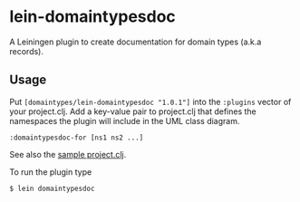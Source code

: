 lein-domaintypesdoc
===================

A Leiningen plugin to create documentation for domain types (a.k.a records).

Usage
-----

Put `[domaintypes/lein-domaintypesdoc "1.0.1"]` into the `:plugins` vector of your project.clj.
Add a key-value pair to project.clj that defines the namespaces the plugin will
include in the UML class diagram.

    :domaintypesdoc-for [ns1 ns2 ...]

See also the [sample project.clj](../samples/project.clj).
    
To run the plugin type

    $ lein domaintypesdoc

